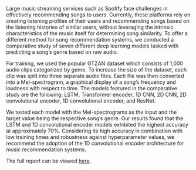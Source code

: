 Large music streaming services such as Spotify face challenges in effectively recommending songs to users. Currently, these platforms rely on creating listening profiles of their users and recommending songs based on the listening histories of similar users, without leveraging the intrinsic characteristics of the music itself for determining song similarity. To offer a different method for song recommendation systems, we conducted a comparative study of seven different deep learning models tasked with predicting a song’s genre based on raw audio.

For training, we used the popular GTZAN dataset which consists of 1,000 audio clips categorized by genre. To increase the size of the dataset, each clip was split into three separate audio files. Each file was then converted into a Mel-spectrogram, a graphical display of a song’s frequency and loudness with respect to time. The models featured in the comparative study are the following: LSTM, Transformer encoder, 1D CNN, 2D CNN, 2D convolutional encoder, 1D convolutional encoder, and ResNet.

We tested each model with the Mel-spectrograms as the input and the target value being the respective song’s genre. Our results found that the LSTM and 1D convolutional encoder models exhibited the highest accuracy at approximately 70%. Considering its high accuracy in combination with low training times and robustness against hyperparameter values, we recommend the adoption of the 1D convolutional encoder architecture for music recommendation systems.

The full report can be viewed [here](https://github.com/pranav-datta/Music-Recommender/blob/main/Final_Report.pdf).
